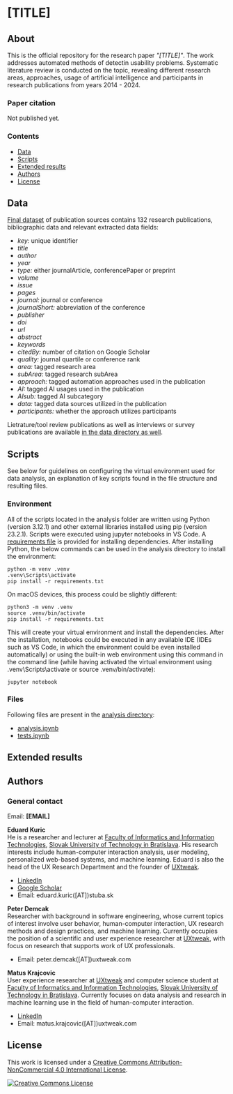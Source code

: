 # [TITLE]

## About

This is the official repository for the research paper *"[TITLE]"*. The work addresses automated methods of detectin usability problems. Systematic literature review is conducted on the topic, revealing different research areas, approaches, usage of artificial intelligence and participants in research publications from years 2014 - 2024.

### Paper citation

Not published yet.

### Contents

* [Data](#data)
* [Scripts](#scripts)
* [Extended results](#extended-results)
* [Authors](#authors)
* [License](#license)

## Data

[Final dataset](./data/dataset.csv) of publication sources contains 132 research publications, bibliographic data and relevant extracted data fields:
- *key:* unique identifier
- *title*
- *author*
- *year*
- *type:* either journalArticle, conferencePaper or preprint
- *volume*
- *issue*
- *pages*
- *journal:* journal or conference
- *journalShort:* abbreviation of the conference
- *publisher*
- *doi*
- *url*
- *abstract*
- *keywords*
- *citedBy:* number of citation on Google Scholar
- *quality:* journal quartile or conference rank
- *area:* tagged research area
- *subArea:* tagged research subArea
- *approach:* tagged automation approaches used in the publication
- *AI:* tagged AI usages used in the publication
- *AIsub:* tagged AI subcategory
- *data:* tagged data sources utilized in the publication
- *participants:* whether the approach utilizes participants

Lietrature/tool review publications as well as interviews or survey publications are available [in the data directory as well](./data/reviews.csv).


## Scripts

See below for guidelines on configuring the virtual environment used for data analysis, an explanation of key scripts found in the file structure and resulting files.

### Environment

All of the scripts located in the analysis folder are written using Python (version 3.12.1) and other external libraries installed using pip (version 23.2.1). Scripts were executed using jupyter notebooks in VS Code. A [requirements file](./analysis/requirements.txt) is provided for installing dependencies. After installing Python, the below commands can be used in the analysis directory to install the environment:

```
python -m venv .venv
.venv\Scripts\activate
pip install -r requirements.txt
```

On macOS devices, this process could be slightly different:

```
python3 -m venv .venv
source .venv/bin/activate
pip install -r requirements.txt
```

This will create your virtual environment and install the dependencies. After the installation, notebooks could be executed in any available IDE (IDEs such as VS Code, in which the environment could be even installed automatically) or using the built-in web environment using this command in the command line (while having activated the virtual environment using .venv\Scripts\activate or source .venv/bin/activate):

```
jupyter notebook
```

### Files

Following files are present in the [analysis directory](./analysis):
- [analysis.ipynb](./analysis/analysis.ipynb)
- [tests.ipynb](./analysis/tests.ipynb)


## Extended results



## Authors

### General contact 

Email: 
**[EMAIL]**


**Eduard Kuric**\
He is a researcher and lecturer at [Faculty of Informatics and Information Technologies](https://www.fiit.stuba.sk/), [Slovak University of Technology in Bratislava](https://www.stuba.sk/). His research interests include human-computer interaction analysis, user modeling, personalized web-based systems, and machine learning. Eduard is also the head of the UX Research Department and the founder of [UXtweak](https://www.uxtweak.com/).
- [LinkedIn](https://www.linkedin.com/in/eduard-kuric-b7141280/)
- [Google Scholar](https://scholar.google.com/citations?user=MwjpNoAAAAAJ&hl=en&oi=ao)
- Email: eduard.kuric([AT])stuba.sk

**Peter Demcak**\
Researcher with background in software engineering, whose current topics of interest involve user behavior, human-computer interaction, UX research methods and design practices, and machine learning. Currently occupies the position of a scientific and user experience researcher at [UXtweak](https://www.uxtweak.com/), with focus on research that supports work of UX professionals.

- Email: peter.demcak([AT])uxtweak.com

**Matus Krajcovic**\
User experience researcher at [UXtweak](https://www.uxtweak.com/) and computer science student at [Faculty of Informatics and Information Technologies](https://www.fiit.stuba.sk/), [Slovak University of Technology in Bratislava](https://www.stuba.sk/). Currently focuses on data analysis and research in machine learning use in the field of human-computer interaction.
- [LinkedIn](https://linkedin.com/in/matus-krajcovic)
- Email: matus.krajcovic([AT])uxtweak.com


## License
This work is licensed under a [Creative Commons Attribution-NonCommercial 4.0 International License](http://creativecommons.org/licenses/by-nc/4.0/).

[![Creative Commons License](https://i.creativecommons.org/l/by-nc/4.0/88x31.png)](http://creativecommons.org/licenses/by-nc/4.0/)